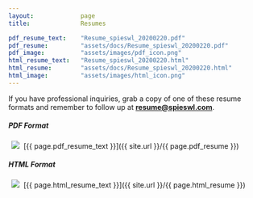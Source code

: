 ```yaml
---
layout:             page
title:              Resumes

pdf_resume_text:    "Resume_spieswl_20200220.pdf"
pdf_resume:         "assets/docs/Resume_spieswl_20200220.pdf"
pdf_image:          "assets/images/pdf_icon.png"
html_resume_text:   "Resume_spieswl_20200220.html"
html_resume:        "assets/docs/Resume_spieswl_20200220.html"
html_image:         "assets/images/html_icon.png"
---
```


If you have professional inquiries, grab a copy of one of these resume formats and remember to follow up at **resume@spieswl.com**.

##### PDF Format 

<img src="{{ site.url }}/{{ page.pdf_image }}" style="float: left; padding: 2px 2px 2px 2px; margin: -4px 6px 4px 4px">
[{{ page.pdf_resume_text }}]({{ site.url }}/{{ page.pdf_resume }})

##### HTML Format 

<img src="{{ site.url }}/{{ page.html_image }}" style="float: left; padding: 2px 2px 2px 2px; margin: -4px 6px 4px 4px">
[{{ page.html_resume_text }}]({{ site.url }}/{{ page.html_resume }})
